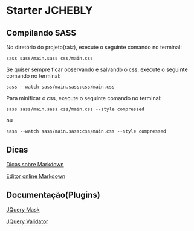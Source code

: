 Starter JCHEBLY
=======

## Compilando SASS
No diretório do projeto(raiz), execute o seguinte comando no terminal:

```
sass sass/main.sass css/main.css
```

Se quiser sempre ficar observando e salvando o css, execute o seguinte comando no terminal:

```
sass --watch sass/main.sass:css/main.css
```

Para minificar o css, execute o seguinte comando no terminal:

```
sass sass/main.sass css/main.css --style compressed
```

ou

```
sass --watch sass/main.sass:css/main.css --style compressed
```	

## Dicas
[Dicas sobre Markdown](https://github.com/adam-p/markdown-here/wiki/Markdown-Cheatsheet#wiki-code)

[Editor online Markdown](http://www.ctrlshift.net/project/markdowneditor/)

## Documentação(Plugins)
[JQuery Mask](http://www.igorescobar.com/blog/2012/03/13/mascaras-com-jquery-mask-plugin/)

[JQuery Validator](http://jqueryvalidation.org/documentation/)